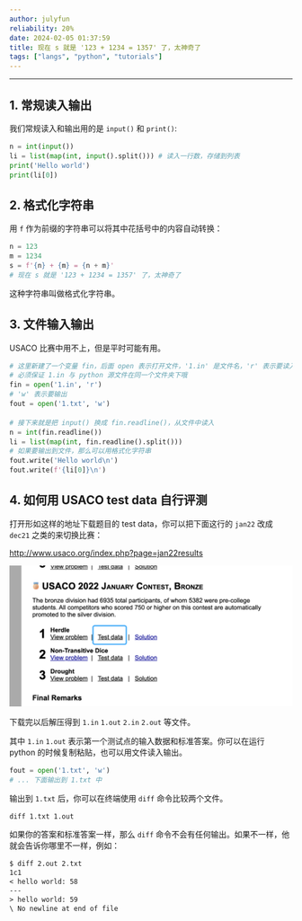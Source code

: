 ```yaml
---
author: julyfun
reliability: 20%
date: 2024-02-05 01:37:59
title: 现在 s 就是 '123 + 1234 = 1357' 了，太神奇了
tags: ["langs", "python", "tutorials"]
---
```

****
## 1. 常规读入输出

我们常规读入和输出用的是 `input()` 和 `print()`:

```py
n = int(input())
li = list(map(int, input().split())) # 读入一行数，存储到列表
print('Hello world')
print(li[0])
```

## 2. 格式化字符串

用 `f` 作为前缀的字符串可以将其中花括号中的内容自动转换：

```py
n = 123
m = 1234
s = f'{n} + {m} = {n + m}'
# 现在 s 就是 '123 + 1234 = 1357' 了，太神奇了
```

这种字符串叫做格式化字符串。

## 3. 文件输入输出

USACO 比赛中用不上，但是平时可能有用。

```py
# 这里新建了一个变量 fin，后面 open 表示打开文件，'1.in' 是文件名，'r' 表示要读入
# 必须保证 1.in 与 python 源文件在同一个文件夹下哦
fin = open('1.in', 'r')
# 'w' 表示要输出
fout = open('1.txt', 'w')

# 接下来就是把 input() 换成 fin.readline()，从文件中读入
n = int(fin.readline())
li = list(map(int, fin.readline().split()))
# 如果要输出到文件，那么可以用格式化字符串 
fout.write('Hello world\n')
fout.write(f'{li[0]}\n')
```

## 4. 如何用 USACO test data 自行评测

打开形如这样的地址下载题目的 test data，你可以把下面这行的 `jan22` 改成 `dec21` 之类的来切换比赛：

http://www.usaco.org/index.php?page=jan22results

![](/assets/WechatIMG6.png)

下载完以后解压得到 `1.in` `1.out` `2.in` `2.out` 等文件。

其中 `1.in` `1.out` 表示第一个测试点的输入数据和标准答案。你可以在运行 python 的时候复制粘贴，也可以用文件读入输出。

```py
fout = open('1.txt', 'w')
# ... 下面输出到 1.txt 中
```

输出到 `1.txt` 后，你可以在终端使用 `diff` 命令比较两个文件。

```
diff 1.txt 1.out
```

如果你的答案和标准答案一样，那么 `diff` 命令不会有任何输出。如果不一样，他就会告诉你哪里不一样，例如：

```
$ diff 2.out 2.txt
1c1
< hello world: 58
---
> hello world: 59
\ No newline at end of file
```

